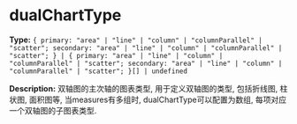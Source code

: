 # dualChartType

**Type:** `{ primary: "area" | "line" | "column" | "columnParallel" | "scatter"; secondary: "area" | "line" | "column" | "columnParallel" | "scatter"; } | { primary: "area" | "line" | "column" | "columnParallel" | "scatter"; secondary: "area" | "line" | "column" | "columnParallel" | "scatter"; }[] | undefined`

**Description:**
双轴图的主次轴的图表类型, 用于定义双轴图的类型, 包括折线图, 柱状图, 面积图等, 当measures有多组时, dualChartType可以配置为数组, 每项对应一个双轴图的子图表类型.

